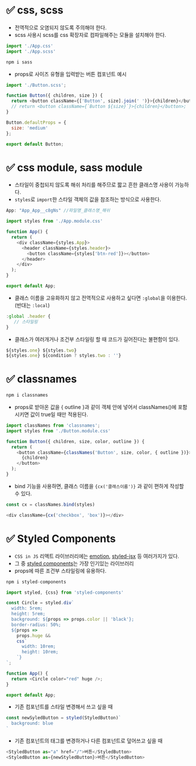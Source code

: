 # ✅ css, scss
* 전역적으로 오염되지 않도록 주의해야 한다.
* scss 사용시 scss를 css 확장자로 컴파일해주는 모듈을 설치해야 한다.
```js
import './App.css'
import './App.scss'
```
```bash
npm i sass
```
* props로 사이즈 유형을 입력받는 버튼 컴포넌트 예시
```js
import './Button.scss';

function Button({ children, size }) {
  return <button className={['Button', size].join(' ')}>{children}</button>;
  // return <button className={`Button ${size}`}>{children}</button>;
}

Button.defaultProps = {
  size: 'medium'
};

export default Button;
```
# ✅ css module, sass module
* 스타일이 중첩되지 않도록 해쉬 처리를 해주므로 짧고 흔한 클래스명 사용이 가능하다.
* `styles`로 `import`한 스타일 객체의 값을 참조하는 방식으로 사용한다. 
```js
App: "App_App__c8gNs" //파일명_클래스명_해쉬
```
```js
import styles from './App.module.css'

function App() {
  return (
    <div className={styles.App}>
      <header className={styles.header}>
        <button className={styles['btn-red']}></button>
      </header>
    </div>
  );
}

export default App;
```
* 클래스 이름을 고유화하지 않고 전역적으로 사용하고 싶다면 `:global`을 이용한다. (반대는 `:local`)
```js
:global .header {
   // 스타일링
}
```
* 클래스가 여러개거나 조건부 스타일링 할 때 코드가 길어진다는 불편함이 있다.
```js
${styles.one} ${styles.two}
${styles.one} ${condition ? styles.two : ''}
```
# ✅ classnames
```bash
npm i classnames
```
* props로 받아온 값을 { outline }과 같이 객체 안에 넣어서 classNames()에 포함시키면 값이 true일 때만 적용된다. 
```js
import classNames from 'classnames';
import styles from './Button.module.css'

function Button({ children, size, color, outline }) {
  return (
    <button className={classNames('Button', size, color, { outline })}>
      {children}
    </button>
  );
}
```
* bind 기능을 사용하면, 클래스 이름을 `{cx('클래스이름')}` 과 같이 편하게 작성할 수 있다. 
```js
const cx = classNames.bind(styles)
```
```js
<div className={cx('checkbox', 'box')}></div>
```
# ✅ Styled Components 
* `CSS in JS` 리액트 라이브러리에는 [emotion](https://github.com/emotion-js/emotion), [styled-jsx](https://github.com/vercel/styled-jsx) 등 여러가지가 있다. 
* 그 중 [styled components](https://styled-components.com/)는 가장 인기있는 라이브러리
* props에 따른 조건부 스타일링에 유용하다.
```js
npm i styled-components
```
```js
import styled, {css} from 'styled-components'

const Circle = styled.div`
  width: 5rem;
  height: 5rem;
  background: ${props => props.color || 'black'};
  border-radius: 50%;
  ${props =>
    props.huge &&
    css`
      width: 10rem;
      height: 10rem;
    `}
`;

function App() {
  return <Circle color="red" huge />;
}

export default App;
```
* 기존 컴포넌트를 스타일 변경해서 쓰고 싶을 때
```js
const newSyledButton = styled(StyledButton)`
  background: blue
`
```
* 기존 컴포넌트의 태그를 변경하거나 다른 컴포넌트로 덮어쓰고 싶을 때
```js
<StyledButton as="a" href="/">버튼</StyledButton>
<StyledButton as={newStyledButton}>버튼</StyledButton>
```
